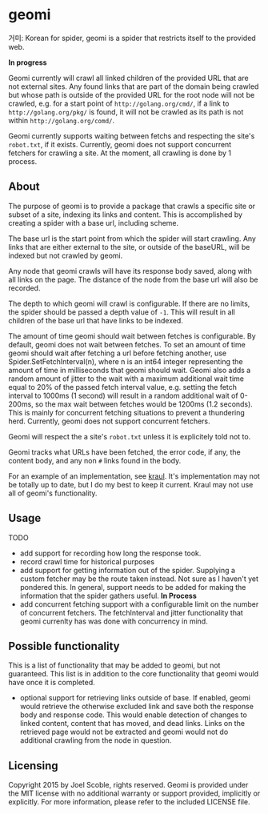 # geomi
거미: Korean for spider, geomi is a spider that restricts itself to the provided web.

__In progress__

Geomi currently will crawl all linked children of the provided URL that are not external sites. Any found links that are part of the domain being crawled but whose path is outside of the provided URL for the root node will not be crawled, e.g. for a start point of `http://golang.org/cmd/`, if a link to `http://golang.org/pkg/` is found, it will not be crawled as its path is not within `http://golang.org/comd/`.

Geomi currently supports waiting between fetchs and respecting the site's `robot.txt`, if it exists. Currently, geomi does not support concurrent fetchers for crawling a site. At the moment, all crawling is done by 1 process.

## About
The purpose of geomi is to provide a package that crawls a specific site or subset of a site, indexing its links and content. This is accomplished by creating a spider with a base url, including scheme. 

The base url is the start point from which the spider will start crawling. Any links that are either external to the site, or outside of the baseURL, will be indexed but not crawled by geomi.

Any node that geomi crawls will have its response body saved, along with all links on the page. The distance of the node from the base url will also be recorded.

The depth to which geomi will crawl is configurable. If there are no limits, the spider should be passed a depth value of `-1`. This will result in all children of the base url that have links to be indexed.

The amount of time geomi should wait between fetches is configurable. By default, geomi does not wait between fetches. To set an amount of time geomi should wait after fetching a url before fetching another, use Spider.SetFetchInterval(n), where n is an int64 integer representing the amount of time in milliseconds that geomi should wait. Geomi also adds a random amount of jitter to the wait with a maximum additional wait time equal to 20% of the passed fetch interval value, e.g. setting the fetch interval to 1000ms (1 second) will result in a random additional wait of 0-200ms, so the max wait between fetches would be 1200ms (1.2 seconds). This is mainly for concurrent fetching situations to prevent a thundering herd. Currently, geomi does not support concurrent fetchers.

Geomi will respect the a site's `robot.txt` unless it is explicitely told not to.

Geomi tracks what URLs have been fetched, the error code, if any, the content body, and any non `#` links found in the body.

For an example of an implementation, see [kraul](https://github.com/mohae/kraul). It's implementation may not be totally up to date, but I do my best to keep it current. Kraul may not use all of geomi's functionality.

## Usage
TODO

* add support for recording how long the response took.
* record crawl time for historical purposes
* add support for getting information out of the spider. Supplying a custom fetcher may be the route taken instead. Not sure as I haven't yet pondered this. In general, support needs to be added for making the information that the spider gathers useful. __In Process__
* add concurrent fetching support with a configurable limit on the number of concurrent fetchers. The fetchInterval and jitter functionality that geomi currenlty has was done with concurrency in mind.

## Possible functionality
This is a list of functionality that may be added to geomi, but not guaranteed. This list is in addition to the core functionality that geomi would have once it is completed.

* optional support for retrieving links outside of base. If enabled, geomi would retrieve the otherwise excluded link and save both the response body and response code. This would enable detection of changes to linked content, content that has moved, and dead links. Links on the retrieved page would not be extracted and geomi would not do additional crawling from the node in question.

## Licensing
Copyright 2015 by Joel Scoble, rights reserved.
Geomi is provided under the MIT license with no additional warranty or support provided, implicitly or explicitly. For more information, please refer to the included LICENSE file.
